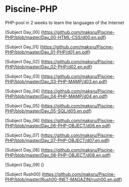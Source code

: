# Piscine-PHP
PHP-pool in 2 weeks to learn the languages of the Internet

[Subject Day_00] (https://github.com/maksru/Piscine-PHP/blob/master/Day_00-HTML-CSS/d00.en.pdf)

[Subject Day_01] (https://github.com/maksru/Piscine-PHP/blob/master/Day_01-PHP/d01.en.pdf)

[Subject Day_02] (https://github.com/maksru/Piscine-PHP/blob/master/Day_02-PHP/d02.en.pdf)

[Subject Day_03] (https://github.com/maksru/Piscine-PHP/blob/master/Day_03-PHP-MAMP/d03.en.pdf)

[Subject Day_04] (https://github.com/maksru/Piscine-PHP/blob/master/Day_04-PHP-MAMP/d04.en.pdf)

[Subject Day_05] (https://github.com/maksru/Piscine-PHP/blob/master/Day_05-SQL/d05.en.pdf)

[Subject Day_06] (https://github.com/maksru/Piscine-PHP/blob/master/Day_06-PHP-OBJECT/d06.en.pdf)

[Subject Day_07] (https://github.com/maksru/Piscine-PHP/blob/master/Day_07-PHP-OBJECT/d07.en.pdf)

[Subject Day_08] (https://github.com/maksru/Piscine-PHP/blob/master/Day_08-PHP-OBJECT/d08.en.pdf)

[Subject Day_09] ()

[Subject Rush00] (https://github.com/maksru/Piscine-PHP/blob/master/Rush00-INET-MAGAZIN/rush00.en.pdf)
